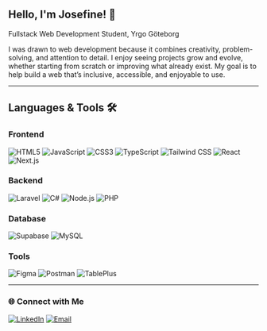 ## Hello, I'm Josefine! 👋

Fullstack Web Development Student, Yrgo Göteborg 

I was drawn to web development because it combines creativity, problem-solving, and attention to detail. I enjoy seeing projects grow and evolve, whether starting from scratch or improving what already exist. My goal is to help build a web that’s inclusive, accessible, and enjoyable to use.

---

## Languages & Tools 🛠️

### Frontend

![HTML5](https://img.shields.io/badge/-HTML5-E34F26?logo=html5&logoColor=white&style=flat)
![JavaScript](https://img.shields.io/badge/-JavaScript-F7DF1E?logo=javascript&logoColor=black&style=flat)
![CSS3](https://img.shields.io/badge/-CSS3-1572B6?logo=css3&logoColor=white&style=flat)
![TypeScript](https://img.shields.io/badge/-TypeScript-3178C6?logo=typescript&logoColor=white&style=flat)
![Tailwind CSS](https://img.shields.io/badge/-Tailwind%20CSS-06B6D4?logo=tailwindcss&logoColor=white&style=flat)
![React](https://img.shields.io/badge/-React-61DAFB?logo=react&logoColor=black&style=flat)
![Next.js](https://img.shields.io/badge/-Next.js-000000?logo=nextdotjs&logoColor=white&style=flat)

### Backend

![Laravel](https://img.shields.io/badge/-Laravel-FF2D20?logo=laravel&logoColor=white&style=flat)
![C#](https://img.shields.io/badge/-C%23-239120?logo=csharp&logoColor=white&style=flat)
![Node.js](https://img.shields.io/badge/-Node.js-339933?logo=nodedotjs&logoColor=white&style=flat)
![PHP](https://img.shields.io/badge/-PHP-777BB4?logo=php&logoColor=white&style=flat)

### Database

![Supabase](https://img.shields.io/badge/-Supabase-3ECF8E?logo=supabase&logoColor=white&style=flat)
![MySQL](https://img.shields.io/badge/-MySQL-4479A1?logo=mysql&logoColor=white&style=flat)

### Tools
![Figma](https://img.shields.io/badge/-Figma-F24E1E?logo=figma&logoColor=white&style=flat)
![Postman](https://img.shields.io/badge/-Postman-FF6C37?logo=postman&logoColor=white&style=flat)
![TablePlus](https://img.shields.io/badge/-TablePlus-FDFF70?logo=tableplus&logoColor=black&style=flat)


---

### 🌐 Connect with Me
[![LinkedIn](https://img.shields.io/badge/-LinkedIn-blue?logo=linkedin&logoColor=white&style=flat)](https://www.linkedin.com/in/josefine-ahlstrand-b2339634b/)
[![Email](https://img.shields.io/badge/-Email-D14836?logo=gmail&logoColor=white&style=flat)](mailto:josefineahlstrand@live.se)
